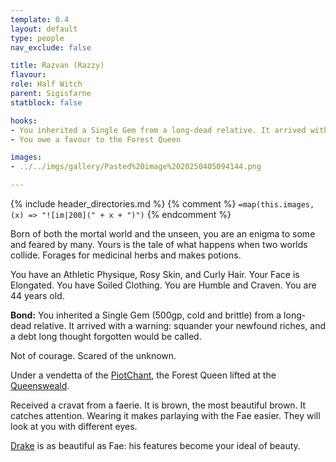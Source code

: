 ```yaml
---
template: 0.4
layout: default
type: people
nav_exclude: false

title: Razvan (Razzy)
flavour: 
role: Half Witch
parent: Sigisfarne
statblock: false

hooks:
- You inherited a Single Gem from a long-dead relative. It arrived with a warning - squander your newfound riches, and a debt long thought forgotten would be called.
- You owe a favour to the Forest Queen

images:
- ../../imgs/gallery/Pasted%20image%2020250405094144.png

---
```


{% include header_directories.md %}
{% comment %}
`=map(this.images, (x) => "![im|200](" + x + ")")`
{% endcomment %}

Born of both the mortal world and the unseen, you are an enigma to some and feared by many. Yours is the tale of what happens when two worlds collide. Forages for medicinal herbs and makes potions.

You have an Athletic Physique, Rosy Skin, and Curly Hair. Your Face is Elongated. You have Soiled Clothing. You are Humble and Craven. You are 44 years old.

**Bond:** You inherited a Single Gem (500gp, cold and brittle) from a long-dead relative. It arrived with a warning: squander your newfound riches, and a debt long thought forgotten would be called.

Not of courage. Scared of the unknown.

Under a vendetta of the [PiotChant](../DuskmeadowFringe/PiotChant.md), the Forest Queen lifted at the [Queensweald](../DuskmeadowFringe/Queensweald.md).

Received a cravat from a faerie. It is brown, the most beautiful brown. It catches attention. 
Wearing it makes parlaying with the Fae easier. They will look at you with different eyes.

[Drake](Drake.md) is as beautiful as Fae: his features become your ideal of beauty.